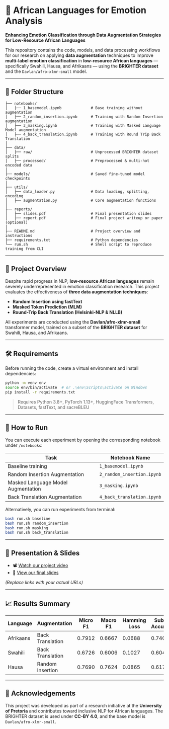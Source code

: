 # 🧠 African Languages for Emotion Analysis
**Enhancing Emotion Classification through Data Augmentation Strategies for Low-Resource African Languages**

This repository contains the code, models, and data processing workflows for our research on applying **data augmentation** techniques to improve **multi-label emotion classification** in **low-resource African languages** — specifically Swahili, Hausa, and Afrikaans — using the **BRIGHTER dataset** and the `Davlan/afro-xlmr-small` model.

---

## 📂 Folder Structure

```
├── notebooks/
│   ├── 1_basemodel.ipynb             # Base training without augmentation
│   ├── 2_random_insertion.ipynb      # Training with Random Insertion augmentation
│   ├── 3_masking.ipynb               # Training with Masked Language Model augmentation
│   ├── 4_back_translation.ipynb      # Training with Round Trip Back Translation
│
├── data/
│   ├── raw/                          # Unprocessed BRIGHTER dataset splits
│   ├── processed/                    # Preprocessed & multi-hot encoded data
│
├── models/                           # Saved fine-tuned model checkpoints
│
├── utils/
│   ├── data_loader.py                # Data loading, splitting, encoding
│   ├── augmentation.py               # Core augmentation functions
│
├── reports/
│   ├── slides.pdf                    # Final presentation slides
│   ├── report.pdf                    # Final project writeup or paper (optional)
│
├── README.md                         # Project overview and instructions
├── requirements.txt                  # Python dependencies
└── run.sh                            # Shell script to reproduce training from CLI
```

---

## 📘 Project Overview

Despite rapid progress in NLP, **low-resource African languages** remain severely underrepresented in emotion classification research. This project evaluates the effectiveness of **three data augmentation techniques**:
- **Random Insertion using fastText**
- **Masked Token Prediction (MLM)**
- **Round-Trip Back Translation (Helsinki-NLP & NLLB)**

All experiments are conducted using the **Davlan/afro-xlmr-small** transformer model, trained on a subset of the **BRIGHTER dataset** for Swahili, Hausa, and Afrikaans.

---

## 🛠️ Requirements

Before running the code, create a virtual environment and install dependencies:

```bash
python -m venv env
source env/bin/activate  # or .\env\Scripts\activate on Windows
pip install -r requirements.txt
```

> Requires Python 3.8+, PyTorch 1.13+, HuggingFace Transformers, Datasets, fastText, and sacreBLEU

---

## 🚀 How to Run

You can execute each experiment by opening the corresponding notebook under `/notebooks`:

| Task                              | Notebook Name                 |
|----------------------------------|-------------------------------|
| Baseline training                | `1_basemodel.ipynb`           |
| Random Insertion Augmentation    | `2_random_insertion.ipynb`    |
| Masked Language Model Augmentation | `3_masking.ipynb`            |
| Back Translation Augmentation    | `4_back_translation.ipynb`    |

Alternatively, you can run experiments from terminal:

```bash
bash run.sh baseline
bash run.sh random_insertion
bash run.sh masking
bash run.sh back_translation
```

---

## 🎥 Presentation & Slides

- 📽️ [Watch our project video](https://example.com/project-video)  
- 📑 [View our final slides](https://example.com/slides)

*(Replace links with your actual URLs)*

---

## 📈 Results Summary

| Language  | Augmentation        | Micro F1 | Macro F1 | Hamming Loss | Subset Accuracy |
|-----------|---------------------|----------|----------|---------------|------------------|
| Afrikaans | Back Translation    | 0.7912   | 0.6667   | 0.0688        | 0.7408           |
| Swahili   | Back Translation    | 0.6726   | 0.6006   | 0.1027        | 0.6049           |
| Hausa     | Random Insertion    | 0.7690   | 0.7624   | 0.0865        | 0.6175           |

---

## 🤝 Acknowledgements

This project was developed as part of a research initiative at the **University of Pretoria** and contributes toward inclusive NLP for African languages. The BRIGHTER dataset is used under **CC-BY 4.0**, and the base model is `Davlan/afro-xlmr-small`.
